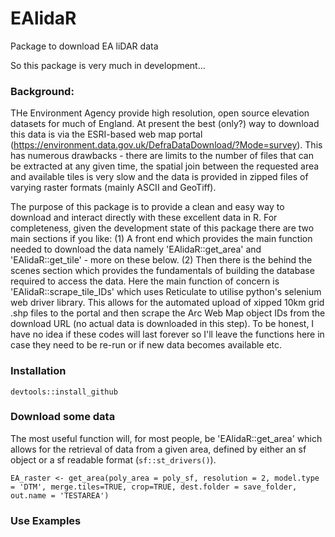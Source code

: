 # EAlidaR
Package to download EA liDAR data


So this package is very much in development...

### Background:

THe Environment Agency provide high resolution, open source elevation datasets for much of England. At present the best (only?) way to download this data is via the ESRI-based web map portal (https://environment.data.gov.uk/DefraDataDownload/?Mode=survey). This has numerous drawbacks - there are limits to the number of files that can be extracted at any given time, the spatial join between the requested area and available tiles is very slow and the data is provided in zipped files of varying raster formats (mainly ASCII and GeoTiff). 

The purpose of this package is to provide a clean and easy way to download and interact directly with these excellent data in R. For completeness, given the development state of this package there are two main sections if you like:  (1) A front end which provides the main function needed to download the data namely 'EAlidaR::get_area' and 'EAlidaR::get_tile' - more on these below. (2) Then there is the behind the scenes section which provides the fundamentals of building the database required to access the data. Here the main function of concern is 'EAlidaR::scrape_tile_IDs' which uses Reticulate to utilise python's selenium web driver library. This allows for the automated upload of xipped 10km grid .shp files to the portal and then scrape the Arc Web Map object IDs from the download URL (no actual data is downloaded in this step). To be honest, I have no idea if these codes will last forever so I'll leave the functions here in case they need to be re-run or if new data becomes available etc.


### Installation

`devtools::install_github`


### Download some data

The most useful function will, for most people, be 'EAlidaR::get_area' which allows for the retrieval of data from a given area, defined by either an sf object or a sf readable format (`sf::st_drivers()`). 

`EA_raster <- get_area(poly_area = poly_sf, resolution = 2, model.type = 'DTM', merge.tiles=TRUE, crop=TRUE, dest.folder = save_folder, out.name = 'TESTAREA')`


### Use Examples
